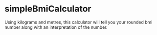 # simpleBmiCalculator

Using kilograms and metres, this calculator will tell you your rounded bmi number along with an interpretation of the number.
